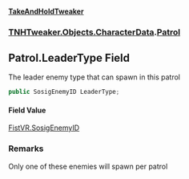 #### [TakeAndHoldTweaker](index.md 'index')
### [TNHTweaker.Objects.CharacterData](TNHTweaker.Objects.CharacterData.md 'TNHTweaker.Objects.CharacterData').[Patrol](TNHTweaker.Objects.CharacterData.Patrol.md 'TNHTweaker.Objects.CharacterData.Patrol')

## Patrol.LeaderType Field

The leader enemy type that can spawn in this patrol

```csharp
public SosigEnemyID LeaderType;
```

#### Field Value
[FistVR.SosigEnemyID](https://docs.microsoft.com/en-us/dotnet/api/FistVR.SosigEnemyID 'FistVR.SosigEnemyID')

### Remarks
Only one of these enemies will spawn per patrol